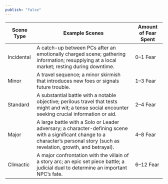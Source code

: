 ```yaml
---
publish: "false"
---
```

| **Scene Type** | **Example Scenes**                                                                                                                                                               | **Amount of Fear Spent** |
| -------------- | -------------------------------------------------------------------------------------------------------------------------------------------------------------------------------- | ------------------------ |
| Incidental     | A catch-up between PCs after an emotionally charged scene; gathering information; resupplying at a local market; resting during downtime.                                        | 0–1 Fear                 |
| Minor          | A travel sequence; a minor skirmish that introduces new foes or signals future trouble.                                                                                          | 1–3 Fear                 |
| Standard       | A substantial battle with a notable objective; perilous travel that tests might and wit; a tense social encounter seeking crucial information or aid.                            | 2–4 Fear                 |
| Major          | A large battle with a Solo or Leader adversary; a character-defining scene with a significant change to a character’s personal story (such as revelation, growth, and betrayal). | 4–8 Fear                 |
| Climactic      | A major confrontation with the villain of a story arc; an epic set piece battle; a judicial duel to determine an important NPC’s fate.                                           | 6–12 Fear                |
